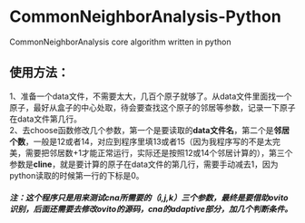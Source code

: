 # CommonNeighborAnalysis-Python
CommonNeighborAnalysis core algorithm written in python  
## 使用方法：  
1、准备一个data文件，不需要太大，几百个原子就够了。从data文件里面找一个原子，最好从盒子的中心处取，待会要查找这个原子的邻居等参数，记录一下原子在data文件第几行。  
2、去choose函数修改几个参数，第一个是要读取的**data文件名**，第二个是**邻居个数**，一般是12或者14，对应到程序里填13或者15（因为我程序写的不是太完美，需要把邻居数+1才能正常运行，实际还是按照12或14个邻居计算的），第三个参数是**cline**，就是要计算的原子在data文件的第几行，需要手动减去1，因为python读取的时候第一行的下标是0。  
##### 注：这个程序只是用来测试cna所需要的（i,j,k）三个参数，最终是要借助ovito识别，后面还需要去修改ovito的源码，cna的adaptive部分，加几个判断条件。
